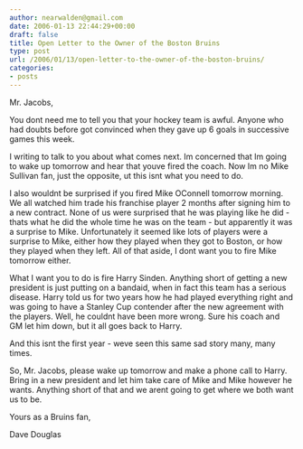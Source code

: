 ```yaml
---
author: nearwalden@gmail.com
date: 2006-01-13 22:44:29+00:00
draft: false
title: Open Letter to the Owner of the Boston Bruins
type: post
url: /2006/01/13/open-letter-to-the-owner-of-the-boston-bruins/
categories:
- posts
---
```


Mr. Jacobs,





You dont need me to tell you that your hockey team is awful. Anyone who had doubts before got convinced when they gave up 6 goals in successive games this week.





I writing to talk to you about what comes next. Im concerned that Im going to wake up tomorrow and hear that youve fired the coach. Now Im no Mike Sullivan fan, just the opposite, ut this isnt what you need to do.





I also wouldnt be surprised if you fired Mike OConnell tomorrow morning. We all watched him trade his franchise player 2 months after signing him to a new contract. None of us were surprised that he was playing like he did - thats what he did the whole time he was on the team - but apparently it was a surprise to Mike. Unfortunately it seemed like lots of players were a surprise to Mike, either how they played when they got to Boston, or how they played when they left. All of that aside, I dont want you to fire Mike tomorrow either.





What I want you to do is fire Harry Sinden. Anything short of getting a new president is just putting on a bandaid, when in fact this team has a serious disease. Harry told us for two years how he had played everything right and was going to have a Stanley Cup contender after the new agreement with the players. Well, he couldnt have been more wrong. Sure his coach and GM let him down, but it all goes back to Harry.





And this isnt the first year - weve seen this same sad story many, many times.





So, Mr. Jacobs, please wake up tomorrow and make a phone call to Harry. Bring in a new president and let him take care of Mike and Mike however he wants. Anything short of that and we arent going to get where we both want us to be.





Yours as a Bruins fan,





Dave Douglas



